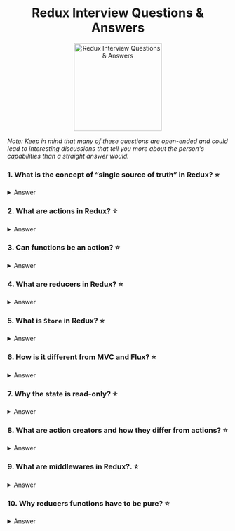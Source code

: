 <h1 align="center">
    Redux Interview Questions & Answers
</h1>
<p align="center">
    <img src="https://github.com/monkey3310/full-stack-interview/blob/master/assets/redux.png" alt="Redux Interview Questions & Answers" width="200"/>
</p>

_Note: Keep in mind that many of these questions are open-ended and could lead to interesting discussions that tell you more about the person's capabilities than a straight answer would._

### 1. What is the concept of “single source of truth” in Redux? :star:

<details>
    <summary>
        Answer
    </summary>

The state of your whole application is stored in an object tree within a single store. That is, there are not multiple stores keeping chunks of the entire state of the web application. Having a single a single store also helps in debugging the app.

</details>

### 2. What are actions in Redux? :star:

<details>
    <summary>
        Answer
    </summary>

Actions are plain JavaScript object that describes what happened. They can be thought of as the "intent" to do something. Here are a few example actions:

```js
{ type: 'ADD_TODO', text: 'Go to swimming pool' }
{ type: 'TOGGLE_TODO', index: 1 }
{ type: 'SET_VISIBILITY_FILTER', filter: 'SHOW_ALL' }
```

</details>

### 3. Can functions be an action? :star:

<details>
    <summary>
        Answer
    </summary>

Yes. Libraries like `redux-thunk` allows developers to use functions as actions.

See [redux-thunk](https://github.com/reduxjs/redux-thunk)

</details>

### 4. What are reducers in Redux? :star:

<details>
    <summary>
        Answer
    </summary>

Reducers are just pure functions that take the previous state and an action, and return the next state. Example:

```js
function handleAuth(state, action) {
    return {
        ...state,
        auth: action.payload
    });
}
```

</details>

### 5. What is `Store` in Redux? :star:

<details>
    <summary>
        Answer
    </summary>

Store is the object that holds the application state. It provides a few helper methods to access the state, dispatch actions and register listeners. The entire store is kept in a single JavaScript object.

Reducers are used to get a new state from an existing state. The new state becomes the store.

</details>

### 6. How is it different from MVC and Flux? :star:

<details>
    <summary>
        Answer
    </summary>

**MVC vs Redux**

- One of the main differences between MVC and Redux is that, while in MVC data can flow in a bidirectional manner, in Redux it strictly moves in one direction.
- In MVC, when applications became more complex, the Controller begins to feel the burden.
The Controller takes the huge responsibility of maintaining both the application state and the data. Also, the cascading updates makes the app really difficult to understand and debug. In the end, you have an application whose results are totally unpredictable.In Redux, this problem is mitigated, and eventually, predictable application state is achieved. When the data flow is unidirectional, changes in the application view layer will trigger an action in the data layer. These changes will then be reflected in the View. The View does not directly affect application data.
- It is often mentioned that an MVC based application has issues with scaling.
While an architecture may be partly responsible for scaling related limitations, it is not the only factor. There are many web applications that are developed using the MVC architecture and are proven to be scalable to meet customer demands.
Having said that, information is the most challenging aspect of a software when it comes to scaling. Redux tackles information scaling well, as it puts information first and foremost, above everything else.

See [redux-vs-mvc](https://blog.gisspan.com/2017/02/Redux-Vs-MVC,-Why-and-How.html)

**Flux vs Redux**

**Flux:** 
- Store contain state and change logic
- Multile stores
- Flat disconnected stores
- Singleton dispatcher
- React Component subscibe to stores
- State is mutated

**Redux:**
- Store and change logic are seperate
- Single store
- Single store with hierarchical reducers
- No dispatcher
- Container components utilize connect
- State is immutable

See [redux-vs-flux](https://www.educba.com/redux-vs-flux/)

</details>

### 7. Why the state is read-only? :star:

<details>
    <summary>
        Answer
    </summary>

Because it's [second of the Three Principles of Redux](https://redux.js.org/introduction/threeprinciples#state-is-read-only). But it's not really a good answer :slightly_smiling_face:.

The real answer is: read-only state makes it easier to track changes of state. Since changes happen only by applying actions to store there is no race conditions to watch out, no hidden mutations. Read-only state means that complex deep checks for changes can be replaced with simple shallow comparison, what will allow developers reduce complexity of applications.

</details>

### 8. What are action creators and how they differ from actions? :star:

<details>
    <summary>
        Answer
    </summary>

[Action creators](https://redux.js.org/basics/actions#action-creators) are just functions that create actions. Since actions are just objects it's convenient to create them with functions such as actions creators. For example:

```js
function addTodo(text) {
  return {
    type: 'ADD_TODO',
    payload: { text }
  };
}
```

In redux action creators do not dispatch actions - you must wrap them in `dispatch` call.

```js
dispatch(addTodo('Pass full-stack interview at Google'));
```

</details>

### 9. What are middlewares in Redux?. :star:

<details>
    <summary>
        Answer
    </summary>

`Middleware` generally refers to software services that "glue together" separate features in existing software. For Redux, middleware provides a third-party extension point between dispatching an action and handing the action off to the reducer:

[ Action ] <-> [ Middleware ] <-> [ Dispatcher ]

Examples of middleware include logging, crash reporting, routing, handling asynchronous requests, etc.

Middleware is basically a function that accepts the store, which is expected to return a function that accepts the next function, which is expected to return a function which accepts an action.

Here is an example of logging Middleware:

```js
const loggingMiddleware = store => next => action => {
  // Our middleware
  console.log(`Redux Log:`, action);
  // call the next function
  next(action);
};
```

</details>

### 10. Why reducers functions have to be pure? :star:

<details>
    <summary>
        Answer
    </summary>

Because it's [third of the Three Principles of Redux](https://redux.js.org/introduction/threeprinciples#changes-are-made-with-pure-functions) :slightly_smiling_face:.

The **pure** function is a function which result only depends on it's arguments and which does no side effects. For example, pure reducer should work like this:

```js
(previousState, action) => newState;
```

Reducers have to be pure because pure functions are predictable. It They are easier to debug, test and refactor.

Impure reducer means that application state depends not only on previous state and actions, but on something else. This breakes **Single Source Of Truth** principle and increases complexity of your app.

</details>
